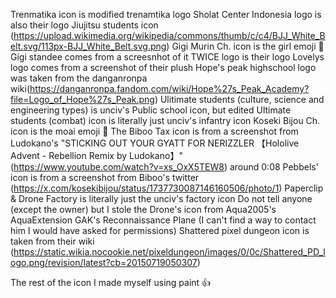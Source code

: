 Trenmatika icon is modified trenamtika logo
Sholat Center Indonesia logo is also their logo
Jiujitsu students icon (https://upload.wikimedia.org/wikipedia/commons/thumb/c/c4/BJJ_White_Belt.svg/113px-BJJ_White_Belt.svg.png)
Gigi Murin Ch. icon is the girl emoji 👧
Gigi standee comes from a screesnhot of it
TWICE logo is their logo
Lovelys logo comes from a screenshot of their plush
Hope's peak highschool logo was taken from the danganronpa wiki(https://danganronpa.fandom.com/wiki/Hope%27s_Peak_Academy?file=Logo_of_Hope%27s_Peak.png)
Ulitimate students (culture, science and engineering types) is unciv's Public school icon, but edited
Ultimate students (combat) icon is literally just unciv's infantry icon
Koseki Bijou Ch. icon is the moai emoji 🗿
The Biboo Tax icon is from a screenshot from Ludokano's "STICKING OUT YOUR GYATT FOR NERIZZLER 【Hololive Advent - Rebellion Remix by Ludokano】" (https://www.youtube.com/watch?v=xs_OxX5TEW8) around 0:08
Pebbels' icon is from a screenshot from Biboo's twitter (https://x.com/kosekibijou/status/1737730087146160506/photo/1)
Paperclip & Drone Factory is literally just the unciv's factory icon
Do not tell anyone (except the owner) but I stole the Drone's icon from Aqua2005's AquaExtension GAK's Reconnaissance Plane (I can't find a way to contact him I would have asked for permissions)
Shattered pixel dungeon icon is taken from their wiki (https://static.wikia.nocookie.net/pixeldungeon/images/0/0c/Shattered_PD_logo.png/revision/latest?cb=20150719050307)

The rest of the icon I made myself using paint 👍